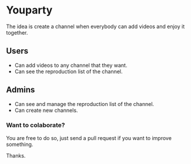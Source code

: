 # Youparty

The idea is create a channel when everybody can add videos and enjoy it together.

## Users

- Can add  videos to any channel that they want.
- Can see the reproduction list of the channel.

## Admins

- Can see and manage the reproduction list of the channel.
- Can create new channels.

### Want to colaborate?

You are free to do so, just send a pull request if you want to improve something. 

Thanks.
